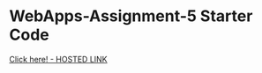 # WebApps-Assignment-5 Starter Code
 
   <a href=" https://44-563-webapps-f21.github.io/webapps-s21-assignment-5-DasariSwapna/animals.html">
  Click here! - HOSTED LINK</a>